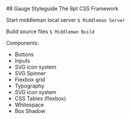 #8 Gauge Styleguide
The 8pt CSS Framework

Start middleman local server
```$ Middleman Server```

Build source files
```$ Middleman Build```

Components:
- Buttons
- Inputs
- SVG icon system
- SVG Spinner
- Flexbox grid
- Typography
- SVG icon system
- CSS Tables (flexbox)
- Whitespace
- Box Shadow
